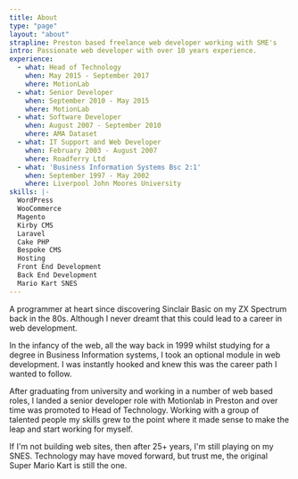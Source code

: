 ```yaml
---
title: About
type: "page"
layout: "about"
strapline: Preston based freelance web developer working with SME's
intro: Passionate web developer with over 10 years experience.
experience:
  - what: Head of Technology
    when: May 2015 - September 2017
    where: MotionLab
  - what: Senior Developer
    when: September 2010 - May 2015
    where: MotionLab
  - what: Software Developer
    when: August 2007 - September 2010
    where: AMA Dataset
  - what: IT Support and Web Developer
    when: February 2003 - August 2007
    where: Roadferry Ltd
  - what: 'Business Information Systems Bsc 2:1'
    when: September 1997 - May 2002
    where: Liverpool John Moores University
skills: |-
  WordPress
  WooCommerce
  Magento
  Kirby CMS
  Laravel
  Cake PHP
  Bespoke CMS
  Hosting
  Front End Development
  Back End Development
  Mario Kart SNES
---
```

A programmer at heart since discovering Sinclair Basic on my ZX Spectrum back in the 80s. Although I never dreamt that this could lead to a career in web development.

In the infancy of the web, all the way back in 1999 whilst studying for a degree in Business Information systems, I took an optional module in web development. I was instantly hooked and knew this was the career path I wanted to follow.

After graduating from university and working in a number of web based roles,  I landed a senior developer role with Motionlab in Preston and over time was promoted to Head of Technology.  Working with a group of talented people my skills grew to the point where it made sense to make the leap and start working for myself.

If I'm not building web sites, then after 25+ years, I'm still playing on my SNES. Technology may have moved forward, but trust me, the original Super Mario Kart is still the one.

